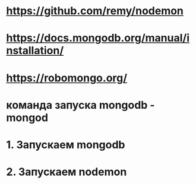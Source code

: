# https://github.com/remy/nodemon
# https://docs.mongodb.org/manual/installation/
# https://robomongo.org/

# команда запуска mongodb - mongod

# 1. Запускаем mongodb
# 2. Запускаем nodemon
